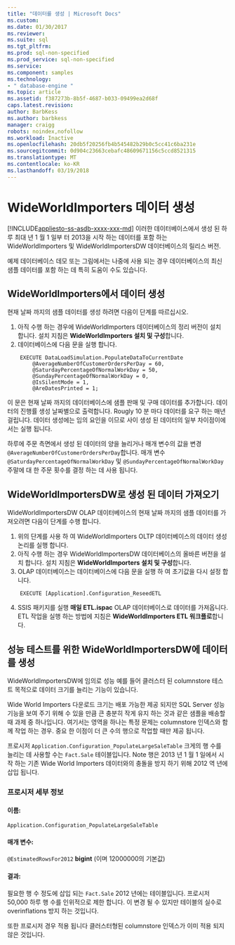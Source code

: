 ```yaml
---
title: "데이터를 생성 | Microsoft Docs"
ms.custom: 
ms.date: 01/30/2017
ms.reviewer: 
ms.suite: sql
ms.tgt_pltfrm: 
ms.prod: sql-non-specified
ms.prod_service: sql-non-specified
ms.service: 
ms.component: samples
ms.technology:
- " database-engine "
ms.topic: article
ms.assetid: f387273b-8b5f-4687-b033-09499ea2d68f
caps.latest.revision: 
author: BarbKess
ms.author: barbkess
manager: craigg
robots: noindex,nofollow
ms.workload: Inactive
ms.openlocfilehash: 20db5f20256fb4b545482b29b0c5cc41c6ba231e
ms.sourcegitcommit: 0d904c23663cebafc48609671156c5ccd8521315
ms.translationtype: MT
ms.contentlocale: ko-KR
ms.lasthandoff: 03/19/2018
---
```

# <a name="wideworldimporters-data-generation"></a>WideWorldImporters 데이터 생성
[!INCLUDE[appliesto-ss-asdb-xxxx-xxx-md](../../includes/appliesto-ss-asdb-xxxx-xxx-md.md)]
이러한 데이터베이스에서 생성 된 하루 최대 년 1 월 1 일부 터 2013을 시작 하는 데이터를 포함 하는 WideWorldImporters 및 WideWorldImportersDW 데이터베이스의 릴리스 버전.

예제 데이터베이스 데모 또는 그림에서는 나중에 사용 되는 경우 데이터베이스의 최신 샘플 데이터를 포함 하는 데 특히 도움이 수도 있습니다.

## <a name="data-generation-in-wideworldimporters"></a>WideWorldImporters에서 데이터 생성

현재 날짜 까지의 샘플 데이터를 생성 하려면 다음이 단계를 따르십시오.

1. 아직 수행 하는 경우에 WideWorldImporters 데이터베이스의 정리 버전이 설치 합니다. 설치 지침은 **WideWorldImporters 설치 및 구성**합니다.
2. 데이터베이스에 다음 문을 실행 합니다.

```
    EXECUTE DataLoadSimulation.PopulateDataToCurrentDate
        @AverageNumberOfCustomerOrdersPerDay = 60,
        @SaturdayPercentageOfNormalWorkDay = 50,
        @SundayPercentageOfNormalWorkDay = 0,
        @IsSilentMode = 1,
        @AreDatesPrinted = 1;
```

이 문은 현재 날짜 까지의 데이터베이스에 샘플 판매 및 구매 데이터를 추가합니다. 데이터의 진행률 생성 날짜별으로 출력합니다. Rougly 10 분 마다 데이터를 요구 하는 매년 걸립니다. 데이터 생성에는 임의 요인을 이므로 사이 생성 된 데이터의 일부 차이점이에서는 실행 됩니다.

하루에 주문 측면에서 생성 된 데이터의 양을 늘리거나 매개 변수의 값을 변경 `@AverageNumberOfCustomerOrdersPerDay`합니다. 매개 변수 `@SaturdayPercentageOfNormalWorkDay` 및 `@SundayPercentageOfNormalWorkDay` 주말에 대 한 주문 횟수를 결정 하는 데 사용 됩니다.

## <a name="importing-generated-data-in-wideworldimportersdw"></a>WideWorldImportersDW로 생성 된 데이터 가져오기

WideWorldImportersDW OLAP 데이터베이스의 현재 날짜 까지의 샘플 데이터를 가져오려면 다음이 단계를 수행 합니다.

1. 위의 단계를 사용 하 여 WideWorldImporters OLTP 데이터베이스의 데이터 생성 논리를 실행 합니다.
2. 아직 수행 하는 경우 WideWorldImportersDW 데이터베이스의 올바른 버전을 설치 합니다. 설치 지침은 **WideWorldImporters 설치 및 구성**합니다.
3. OLAP 데이터베이스는 데이터베이스에 다음 문을 실행 하 여 초기값을 다시 설정 합니다.

```
    EXECUTE [Application].Configuration_ReseedETL
```

4. SSIS 패키지를 실행 **매일 ETL.ispac** OLAP 데이터베이스로 데이터를 가져옵니다. ETL 작업을 실행 하는 방법에 지침은 **WideWorldImporters ETL 워크플로**합니다.

## <a name="generating-data-in-wideworldimportersdw-for-performance-testing"></a>성능 테스트를 위한 WideWorldImportersDW에 데이터를 생성

WideWorldImportersDW에 임의로 성능 예를 들어 클러스터 된 columnstore 테스트 목적으로 데이터 크기를 늘리는 기능이 있습니다.

Wide World Importers 다운로드 크기는 배포 가능한 제공 되지만 SQL Server 성능 기능을 보여 주기 위해 수 있을 만큼 큰 충분히 작게 유지 하는 것과 같은 샘플을 배송할 때 과제 중 하나입니다. 여기서는 영역을 하나는 특정 문제는 columnstore 인덱스와 함께 작업 하는 경우. 중요 한 이점이 더 큰 수의 행으로 작업할 때만 제공 됩니다. 

프로시저 `Application.Configuration_PopulateLargeSaleTable` 크게의 행 수를 늘리는 데 사용할 수는 `Fact.Sale` 테이블입니다. Note 행은 2013 년 1 월 1 일에서 시작 하는 기존 Wide World Importers 데이터와의 충돌을 방지 하기 위해 2012 역 년에 삽입 됩니다.

### <a name="procedure-details"></a>프로시저 세부 정보

#### <a name="name"></a>이름: 

    Application.Configuration_PopulateLargeSaleTable

#### <a name="parameters"></a>매개 변수:

  `@EstimatedRowsFor2012` **bigint** (이며 12000000의 기본값)

#### <a name="result"></a>결과:

필요한 행 수 정도에 삽입 되는 `Fact.Sale` 2012 년에는 테이블입니다. 프로시저 50,000 하루 행 수를 인위적으로 제한 합니다. 이 변경 될 수 있지만 테이블의 실수로 overinflations 방지 하는 것입니다.

또한 프로시저 경우 적용 됩니다 클러스터형된 columnstore 인덱스가 이미 적용 되지 않은 것입니다.
